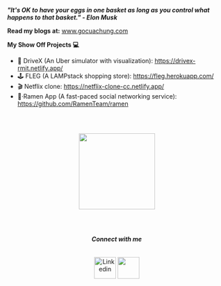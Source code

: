 **_"It's OK to have your eggs in one basket as long as you control what happens to that basket." - Elon Musk_**

**Read my blogs at:** www.gocuachung.com

**My Show Off Projects 💻**

- 🚗 DriveX (An Uber simulator with visualization): https://drivex-rmit.netlify.app/
- 🕹 FLEG (A LAMPstack shopping store): https://fleg.herokuapp.com/
- 🎬 Netflix clone: https://netflix-clone-cc.netlify.app/
- 🍜·Ramen App (A fast-paced social networking service): https://github.com/RamenTeam/ramen

<div align="center" style="margin: 60px 0">
    <a href="https://github.com/antonkomarev/github-profile-views-counter">
        <img width="175px" src="https://komarev.com/ghpvc/?username=chungquantin&color=fce205">
    </a>
  
</div>
<div align="center">
    <h6> <b> Connect with me </b> </h6>
       <a href="https://www.linkedin.com/in/tin-chung-36297a167/" target="blank" style="text-decoration: none">
         <img height="50" src="https://eaes.eu/wp-content/uploads/2017/05/linkedin-logo.png" alt="Linkedin"/>
     </a> 
     <a href="https://www.goccuachung.com" target="blank" style="text-decoration: none">
       <img height="50" src="https://www.goccuachung.com/content/images/size/w600/2021/04/173699311_159931336030835_5241197478382692958_n.png" />
      </a>
</div>  
